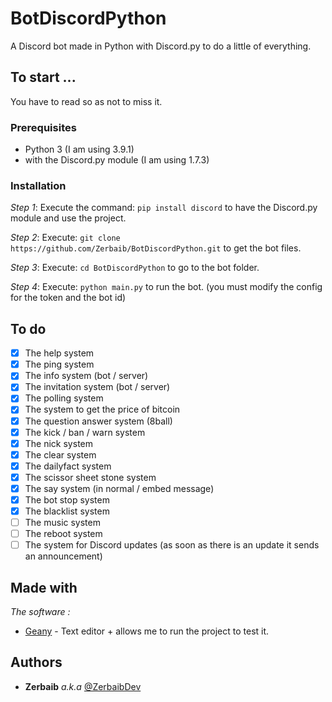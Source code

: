 # BotDiscordPython
A Discord bot made in Python with Discord.py
to do a little of everything.

## To start ...

You have to read so as not to miss it.

### Prerequisites

- Python 3 (I am using 3.9.1)
- with the Discord.py module (I am using 1.7.3)

### Installation

_Step 1_:
Execute the command:
 ```pip install discord```
 to have the Discord.py module and use the project.

_Step 2_:
Execute:
 ```git clone https://github.com/Zerbaib/BotDiscordPython.git```
 to get the bot files.


_Step 3_:
Execute:
 ```cd BotDiscordPython```
 to go to the bot folder.

_Step 4_:
Execute:
 ```python main.py```
 to run the bot.
 (you must modify the config for the token and the bot id)

## To do

- [x] The help system
- [x] The ping system
- [x] The info system (bot / server)
- [x] The invitation system (bot / server)
- [x] The polling system
- [x] The system to get the price of bitcoin
- [x] The question answer system (8ball)
- [x] The kick / ban / warn system
- [x] The nick system
- [x] The clear system
- [x] The dailyfact system
- [x] The scissor sheet stone system
- [x] The say system (in normal / embed message)
- [x] The bot stop system
- [x] The blacklist system
- [ ] The music system
- [ ] The reboot system
- [ ] The system for Discord updates (as soon as there is an update it sends an announcement)

## Made with

_The software :_
* [Geany](http://geany.org) - Text editor + allows me to run the project to test it.

## Authors

* **Zerbaib** _a.k.a_ [@ZerbaibDev](https://github.com/Zerbaib)
